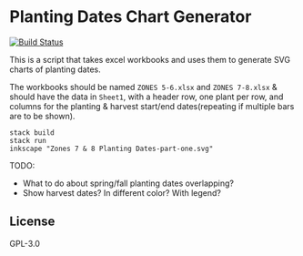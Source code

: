 # Planting Dates Chart Generator

[![Build Status](https://travis-ci.org/Southern-Exposure-Seed-Exchange/Planting-Dates-Charts.svg?branch=master)](https://travis-ci.org/Southern-Exposure-Seed-Exchange/Planting-Dates-Charts)

This is a script that takes excel workbooks and uses them to generate SVG
charts of planting dates.

The workbooks should be named `ZONES 5-6.xlsx` and `ZONES 7-8.xlsx` & should
have the data in `Sheet1`, with a header row, one plant per row, and columns
for the planting & harvest start/end dates(repeating if multiple bars are to be
shown).

```
stack build
stack run
inkscape "Zones 7 & 8 Planting Dates-part-one.svg"
```

TODO:

* What to do about spring/fall planting dates overlapping?
* Show harvest dates? In different color? With legend?


## License

GPL-3.0

